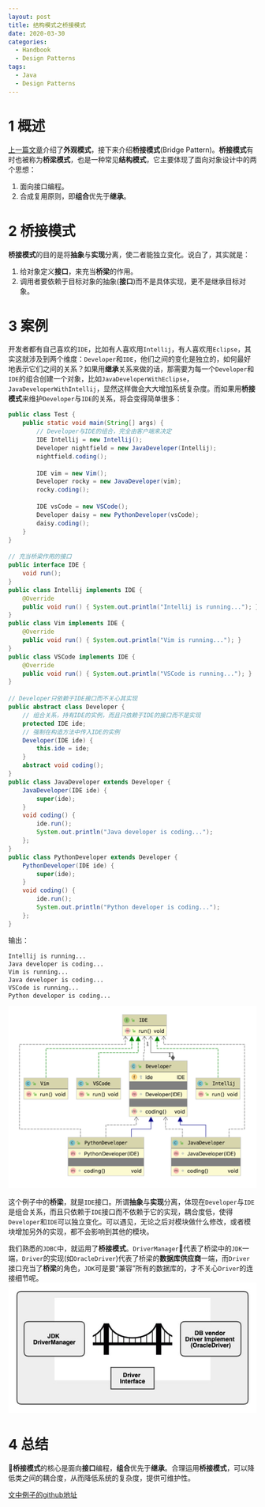 ```yaml
---
layout: post
title: 结构模式之桥接模式
date: 2020-03-30
categories:
  - Handbook
  - Design Patterns
tags:
  - Java
  - Design Patterns
---
```


# 1 概述

[上一篇文章](https://nightfield.com.cn/index.php/archives/112/)介绍了**外观模式**，接下来介绍**桥接模式**(Bridge Pattern)。**桥接模式**有时也被称为**桥梁模式**，也是一种常见**结构模式**，它主要体现了面向对象设计中的两个思想：
1. 面向接口编程。
2. 合成复用原则，即**组合**优先于**继承**。

# 2 桥接模式

**桥接模式**的目的是将**抽象**与**实现**分离，使二者能独立变化。说白了，其实就是：
1. 给对象定义**接口**，来充当**桥梁**的作用。
2. 调用者要依赖于目标对象的抽象(**接口**)而不是具体实现，更不是继承目标对象。

# 3 案例

开发者都有自己喜欢的`IDE`，比如有人喜欢用`Intellij`，有人喜欢用`Eclipse`，其实这就涉及到两个维度：`Developer`和`IDE`，他们之间的变化是独立的，如何最好地表示它们之间的关系？如果用**继承**关系来做的话，那需要为每一个`Developer`和`IDE`的组合创建一个对象，比如`JavaDeveloperWithEclipse`，`JavaDeveloperWithIntellij`，显然这样做会大大增加系统复杂度。而如果用**桥接模式**来维护`Developer`与`IDE`的关系，将会变得简单很多：
~~~java
public class Test {
    public static void main(String[] args) {
        // Developer与IDE的组合，完全由客户端来决定
        IDE Intellij = new Intellij();
        Developer nightfield = new JavaDeveloper(Intellij);
        nightfield.coding();

        IDE vim = new Vim();
        Developer rocky = new JavaDeveloper(vim);
        rocky.coding();

        IDE vsCode = new VSCode();
        Developer daisy = new PythonDeveloper(vsCode);
        daisy.coding();
    }
}

// 充当桥梁作用的接口
public interface IDE {
    void run();
}
public class Intellij implements IDE {
    @Override
    public void run() { System.out.println("Intellij is running..."); }
}
public class Vim implements IDE {
    @Override
    public void run() { System.out.println("Vim is running..."); }
}
public class VSCode implements IDE {
    @Override
    public void run() { System.out.println("VSCode is running..."); }
}

// Developer只依赖于IDE接口而不关心其实现
public abstract class Developer {
    // 组合关系，持有IDE的实例，而且只依赖于IDE的接口而不是实现
    protected IDE ide;
    // 强制在构造方法中传入IDE的实例
    Developer(IDE ide) {
        this.ide = ide;
    }
    abstract void coding();
}
public class JavaDeveloper extends Developer {
    JavaDeveloper(IDE ide) {
        super(ide);
    }
    void coding() {
        ide.run();
        System.out.println("Java developer is coding...");
    };
}
public class PythonDeveloper extends Developer {
    PythonDeveloper(IDE ide) {
        super(ide);
    }
    void coding() {
        ide.run();
        System.out.println("Python developer is coding...");
    };
}
~~~

输出：
~~~
Intellij is running...
Java developer is coding...
Vim is running...
Java developer is coding...
VSCode is running...
Python developer is coding...
~~~

![uml](/src/img/article-img/Handbook/design%20patterns/structural/bridge/uml.png)

这个例子中的**桥梁**，就是`IDE`接口。所谓**抽象**与**实现**分离，体现在`Developer`与`IDE`是组合关系，而且只依赖于`IDE`接口而不依赖于它的实现，耦合度低，使得`Developer`和`IDE`可以独立变化。可以遇见，无论之后对模块做什么修改，或者模块增加另外的实现，都不会影响到其他的模块。

我们熟悉的`JDBC`中，就运用了**桥接模式**。`DriverManager`代表了桥梁中的`JDK`一端，`Driver`的实现(如`OracleDriver`)代表了桥梁的**数据库供应商**一端，而`Driver`接口充当了**桥梁**的角色，`JDK`可是要“兼容”所有的数据库的，才不关心`Driver`的连接细节呢。
![Driver](/src/img/article-img/Handbook/design%20patterns/structural/bridge/bridgeDriver.jpg)

# 4 总结

**桥接模式**的核心是面向**接口**编程，**组合**优先于**继承**。合理运用**桥接模式**，可以降低类之间的耦合度，从而降低系统的复杂度，提供可维护性。

[文中例子的github地址](https://github.com/chingjustwe/designPattern)
